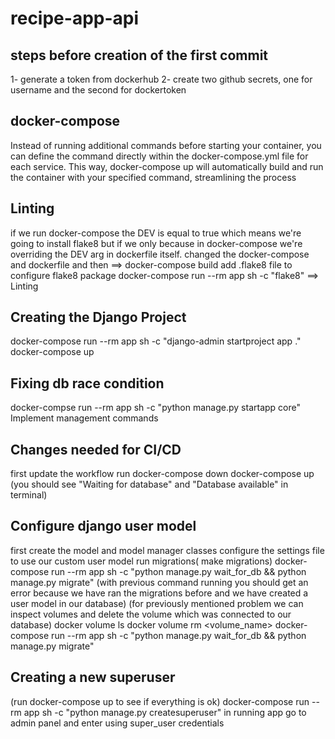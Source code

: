 # recipe-app-api

## steps before creation of the first commit

1- generate a token from dockerhub
2- create two github secrets, one for username and the second for dockertoken

## docker-compose

Instead of running additional commands before starting your container, you can define the command directly within the docker-compose.yml file for each service. This way, docker-compose up will automatically build and run the container with your specified command, streamlining the process

## Linting

if we run docker-compose the DEV is equal to true which means we're going to
install flake8 but if we only because in docker-compose we're overriding the
DEV arg in dockerfile itself.
changed the docker-compose and dockerfile and then ==> docker-compose build
add .flake8 file to configure flake8 package
docker-compose run --rm app sh -c "flake8" ==> Linting

## Creating the Django Project

docker-compose run --rm app sh -c "django-admin startproject app ."
docker-compose up

## Fixing db race condition

docker-compse run --rm app sh -c "python manage.py startapp core"
Implement management commands

## Changes needed for CI/CD

first update the workflow
run docker-compose down
docker-compose up (you should see "Waiting for database" and "Database available" in terminal)

## Configure django user model

first create the model and model manager classes
configure the settings file to use our custom user model
run migrations( make migrations)
docker-compose run --rm app sh -c "python manage.py wait_for_db && python manage.py migrate"
(with previous command running you should get an error because we have ran the migrations
before and we have created a user model in our database)
(for previously mentioned problem we can inspect volumes and delete the volume which was
connected to our database)
docker volume ls
docker volume rm <volume_name>
docker-compose run --rm app sh -c "python manage.py wait_for_db && python manage.py migrate"

## Creating a new superuser

(run docker-compose up to see if everything is ok)
docker-compose run --rm app sh -c "python manage.py createsuperuser"
in running app go to admin panel and enter using super_user credentials
